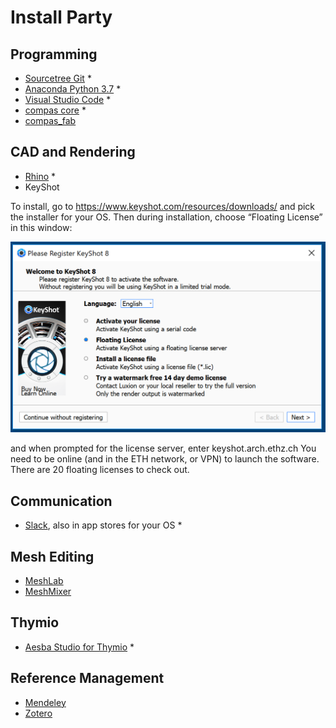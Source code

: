 # Install Party

## Programming
* [Sourcetree Git](https://confluence.atlassian.com/get-started-with-sourcetree/install-sourcetree-847359094.html) *
* [Anaconda Python 3.7](https://www.anaconda.com/distribution/#download-section) *
* [Visual Studio Code](https://code.visualstudio.com) *
* [compas core](https://compas-dev.github.io/main/gettingstarted/installation.html) *
* [compas_fab](https://gramaziokohler.github.io/compas_fab/latest/getting_started.html)

## CAD and Rendering
* [Rhino](https://www.rhino3d.com/download) *
* KeyShot

To install, go to https://www.keyshot.com/resources/downloads/ and pick the installer for your OS. Then during installation, choose “Floating License” in this window:

![keyshot](image001.png)

and when prompted for the license server, enter keyshot.arch.ethz.ch
You need to be online (and in the ETH network, or VPN) to launch the software. There are 20 floating licenses to check out.

## Communication
* [Slack](https://slack.com/), also in app stores for your OS *

## Mesh Editing
* [MeshLab](http://www.meshlab.net)
* [MeshMixer](http://www.meshmixer.com)

## Thymio
* [Aesba Studio for Thymio](https://www.thymio.org/program/aseba/) *

## Reference Management
* [Mendeley](https://www.mendeley.com/)
* [Zotero](https://www.zotero.org/)
